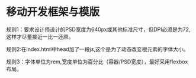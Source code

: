 # 移动开发框架与模版

规则1：要求设计师设计的PSD宽度为640px或其他标准尺寸，但DPI必须是为72,这样才尽量接近一比一还原。

规则2:在index.html中head加了一段js,这个是为了动态改变根元素的字体大小。

规则3：字体单位为rem,宽度单位为百分比（容器/PSD宽度），最好采用flexbox布局。



